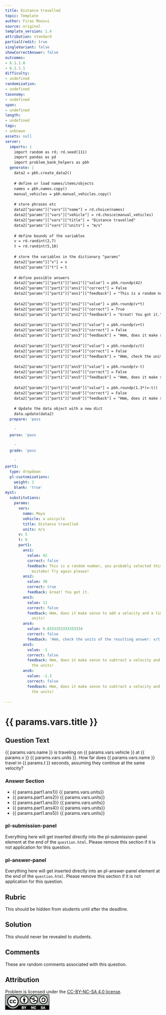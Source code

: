 ```yaml
---
title: Distance travelled
topic: Template
author: Firas Moosvi
source: original
template_version: 1.4
attribution: standard
partialCredit: true
singleVariant: false
showCorrectAnswer: false
outcomes:
- 6.1.1.0
- 6.1.1.1
difficulty:
- undefined
randomization:
- undefined
taxonomy:
- undefined
span:
- undefined
length:
- undefined
tags:
- unknown
assets: null
server:
  imports: |
    import random as rd; rd.seed(111)
    import pandas as pd
    import problem_bank_helpers as pbh
  generate: |
    data2 = pbh.create_data2()

    # define or load names/items/objects
    names = pbh.names.copy()
    manual_vehicles = pbh.manual_vehicles.copy()

    # store phrases etc
    data2["params"]["vars"]["name"] = rd.choice(names)
    data2["params"]["vars"]["vehicle"] = rd.choice(manual_vehicles)
    data2["params"]["vars"]["title"] = "Distance travelled"
    data2["params"]["vars"]["units"] = "m/s"

    # define bounds of the variables
    v = rd.randint(2,7)
    t = rd.randint(5,10)

    # store the variables in the dictionary "params"
    data2["params"]["v"] = v
    data2["params"]["t"] = t

    # define possible answers
    data2["params"]["part1"]["ans1"]["value"] = pbh.roundp(42)
    data2["params"]["part1"]["ans1"]["correct"] = False
    data2["params"]["part1"]["ans1"]["feedback"] = "This is a random number, you probably selected this choice by mistake! Try again please!"

    data2["params"]["part1"]["ans2"]["value"] = pbh.roundp(v*t)
    data2["params"]["part1"]["ans2"]["correct"] = True
    data2["params"]["part1"]["ans2"]["feedback"] = "Great! You got it."

    data2["params"]["part1"]["ans3"]["value"] = pbh.roundp(v+t)
    data2["params"]["part1"]["ans3"]["correct"] = False
    data2["params"]["part1"]["ans3"]["feedback"] = "Hmm, does it make sense to add a velocity and a time? Check the units!"

    data2["params"]["part1"]["ans4"]["value"] = pbh.roundp(v/t)
    data2["params"]["part1"]["ans4"]["correct"] = False
    data2["params"]["part1"]["ans4"]["feedback"] = "Hmm, check the units of the resulting answer: v/t."

    data2["params"]["part1"]["ans5"]["value"] = pbh.roundp(v-t)
    data2["params"]["part1"]["ans5"]["correct"] = False
    data2["params"]["part1"]["ans5"]["feedback"] = "Hmm, does it make sense to subtract a velocity and a time? Check the units!"

    data2["params"]["part1"]["ans6"]["value"] = pbh.roundp(1.3*(v-t))
    data2["params"]["part1"]["ans6"]["correct"] = False
    data2["params"]["part1"]["ans6"]["feedback"] = "Hmm, does it make sense to subtract a velocity and a time? Check the units!"

    # Update the data object with a new dict
    data.update(data2)
  prepare: 'pass

    '
  parse: 'pass

    '
  grade: 'pass

    '
part1:
  type: dropdown
  pl-customizations:
    weight: 1
    blank: 'true'
myst:
  substitutions:
    params:
      vars:
        name: Maya
        vehicle: a unicycle
        title: Distance travelled
        units: m/s
      v: 5
      t: 6
      part1:
        ans1:
          value: 42
          correct: false
          feedback: This is a random number, you probably selected this choice by
            mistake! Try again please!
        ans2:
          value: 30
          correct: true
          feedback: Great! You got it.
        ans3:
          value: 11
          correct: false
          feedback: Hmm, does it make sense to add a velocity and a time? Check the
            units!
        ans4:
          value: 0.8333333333333334
          correct: false
          feedback: 'Hmm, check the units of the resulting answer: v/t.'
        ans5:
          value: -1
          correct: false
          feedback: Hmm, does it make sense to subtract a velocity and a time? Check
            the units!
        ans6:
          value: -1.3
          correct: false
          feedback: Hmm, does it make sense to subtract a velocity and a time? Check
            the units!

---
```

# {{ params.vars.title }}

## Question Text

{{ params.vars.name }} is traveling on {{ params.vars.vehicle }} at {{ params.v }} {{ params.vars.units }}.
How far does {{ params.vars.name }} travel in {{ params.t }} seconds, assuming they continue at the same velocity?

### Answer Section

- {{ params.part1.ans1}} {{ params.vars.units}}
- {{ params.part1.ans2}} {{ params.vars.units}}
- {{ params.part1.ans3}} {{ params.vars.units}}
- {{ params.part1.ans4}} {{ params.vars.units}}
- {{ params.part1.ans5}} {{ params.vars.units}}

### pl-submission-panel

Everything here will get inserted directly into the pl-submission-panel element at the end of the `question.html`.
Please remove this section if it is not application for this question.

### pl-answer-panel

Everything here will get inserted directly into an pl-answer-panel element at the end of the `question.html`.
Please remove this section if it is not application for this question.

## Rubric

This should be hidden from students until after the deadline.

## Solution

This should never be revealed to students.

## Comments

These are random comments associated with this question.

## Attribution

Problem is licensed under the [CC-BY-NC-SA 4.0 license](https://creativecommons.org/licenses/by-nc-sa/4.0/).<br> ![The Creative Commons 4.0 license requiring attribution-BY, non-commercial-NC, and share-alike-SA license.](https://raw.githubusercontent.com/firasm/bits/master/by-nc-sa.png)
